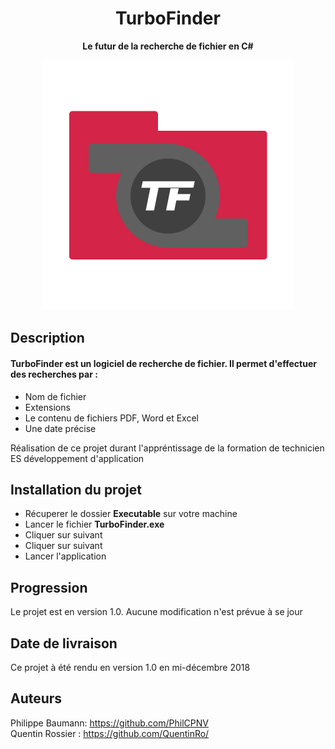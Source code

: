 
<div align="center">

# TurboFinder

**Le futur de la recherche de fichier en C#**

<p align="center">
  <img src="https://raw.githubusercontent.com/PhilCPNV/MAW_filefinder_QRR_PBN/master/DOC/img/logo/lgo22.png" width="400">

</p>
</div>

## Description  

#### TurboFinder est un logiciel de recherche de fichier. Il permet d'effectuer des recherches par :
-	Nom de fichier
-	Extensions
-	Le contenu de fichiers PDF, Word et Excel
-	Une date précise

Réalisation de ce projet durant l'appréntissage de la formation de technicien ES développement d'application

## Installation du projet
- Récuperer le dossier **Executable** sur votre machine
- Lancer le fichier **TurboFinder.exe**
- Cliquer sur suivant
- Cliquer sur suivant
- Lancer l'application

## Progression
Le projet est en version 1.0. Aucune modification n'est prévue à se jour

## Date de livraison
Ce projet à été rendu en version 1.0 en mi-décembre 2018

## Auteurs
Philippe Baumann: https://github.com/PhilCPNV <br>
Quentin Rossier : https://github.com/QuentinRo/
